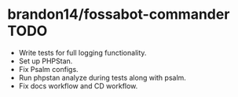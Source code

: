 # brandon14/fossabot-commander TODO

- Write tests for full logging functionality.
- Set up PHPStan.
- Fix Psalm configs.
- Run phpstan analyze during tests along with psalm.
- Fix docs workflow and CD workflow.

